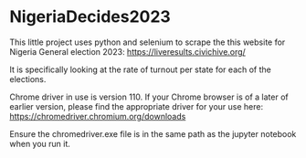 # NigeriaDecides2023

This little project uses python and selenium to scrape the this website for Nigeria General election 2023: https://liveresults.civichive.org/

It is specifically looking at the rate of turnout per state for each of the elections.

Chrome driver in use is version 110. If your Chrome browser is of a later of earlier version, please find the appropriate driver for your use here: https://chromedriver.chromium.org/downloads

Ensure the chromedriver.exe file is in the same path as the jupyter notebook when you run it.
